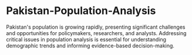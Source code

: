 # Pakistan-Population-Analysis
Pakistan's population is growing rapidly, presenting significant challenges and opportunities for policymakers, researchers, and analysts. Addressing critical issues in population analysis is essential for understanding demographic trends and informing evidence-based decision-making.
